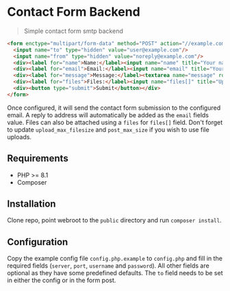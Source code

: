 Contact Form Backend
===================
> Simple contact form smtp backend

```html
<form enctype="multipart/form-data" method="POST" action="//example.com" accept-charset="UTF-8">
  <input name="to" type="hidden" value="user@example.com"/>
  <input name="from" type="hidden" value="noreply@example.com"/>
  <div><label for="name">Name:</label><input name="name" title="Your name" type="text"/></div>
  <div><label for="email">Email:</label><input name="email" title="Your e-mail" type="text"/></div>
  <div><label for="message">Message:</label><textarea name="message" rows="5"></textarea></div>
  <div><label for="files">Files:</label><input name="files[]" title="Upload files" type="file"/></div>
  <div><button type="submit">Submit</button></div>
</form>
```

Once configured, it will send the contact form submission to the configured email. A reply to address will automatically be added as the `email` fields value. Files can also be attached using a `files` for `files[]` field. Don't forget to update `upload_max_filesize` and `post_max_size` if you wish to use file uploads.

## Requirements

* PHP >= 8.1
* Composer

## Installation

Clone repo, point webroot to the `public` directory and run `composer install`.

## Configuration

Copy the example config file `config.php.example` to `config.php` and fill in the required fields (`server`, `port`, `username` and `password`). All other fields are optional as they have some predefined defaults. The `to` field needs to be set in either the config or in the form post.
